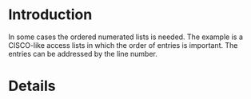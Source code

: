 

# Introduction #

In some cases the ordered numerated lists is needed. The example is a CISCO-like access lists in which the order of entries is important. The entries can be addressed by the line number.

# Details #